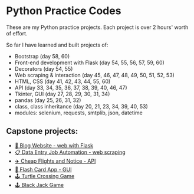 # Python Practice Codes
These are my Python practice projects. Each project is over 2 hours' worth of effort.

So far I have learned and built projects of:
- Bootstrap (day 58, 60)
- Front-end development with Flask (day 54, 55, 56, 57, 59, 60)
- Decorators (day 54, 55)
- Web scraping & interaction (day 45, 46, 47, 48, 49, 50, 51, 52, 53)
- HTML, CSS (day 41, 42, 43, 44, 55, 60)
- API (day 33, 34, 35, 36, 37, 38, 39, 40, 46, 47)
- Tkinter, GUI (day 27, 28, 29, 30, 31, 34)
- pandas (day 25, 26, 31, 32)
- class, class inheritance (day 20, 21, 23, 34, 39, 40, 53)
- modules: selenium, requests, smtplib, json, datetime

## Capstone projects:

- [🔖 Blog Website - web with Flask](https://github.com/TheVeryPulse/python_practice_codes/tree/main/day_059_blog_capstone_part2)
- [📋 Data Entry Job Automation - web scraping](https://github.com/TheVeryPulse/python_practice_codes/tree/main/day_053_data_entry_automation_web_scraping_capstone)
- [✈️ Cheap Flights and Notice - API](https://github.com/TheVeryPulse/python_practice_codes/tree/main/day_039-040_cheap_flights_source_and_notif)
- [📖 Flash Card App - GUI](https://github.com/TheVeryPulse/python_practice_codes/tree/main/day_031_flash_card_app)
- [🕹️ Turtle Crossing Game](https://github.com/TheVeryPulse/python_practice_codes/tree/main/day_023_turtle_crossing_street)
- [🕹️ Black Jack Game ](https://github.com/TheVeryPulse/python_practice_codes/tree/main/day_011_black_jack)